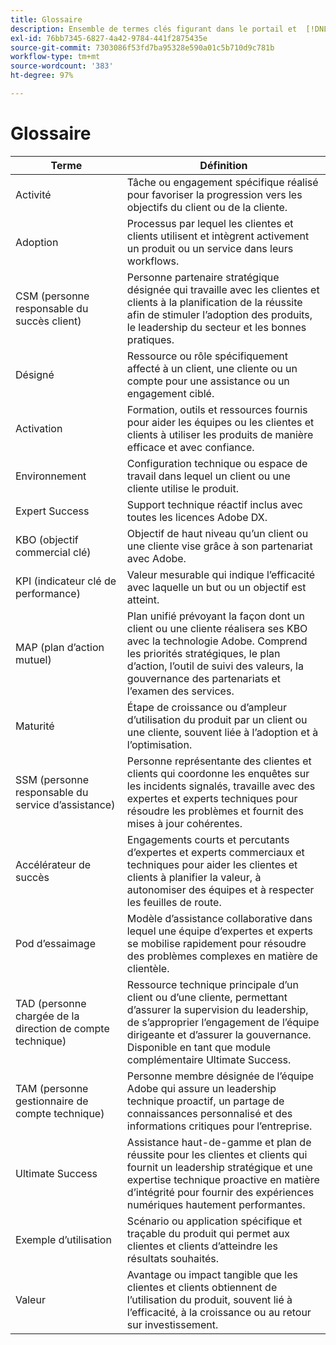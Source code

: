 ```yaml
---
title: Glossaire
description: Ensemble de termes clés figurant dans le portail et  [!DNL Adobe Success]  leurs définitions.
exl-id: 76bb7345-6827-4a42-9784-441f2875435e
source-git-commit: 7303086f53fd7ba95328e590a01c5b710d9c781b
workflow-type: tm+mt
source-wordcount: '383'
ht-degree: 97%

---
```


# Glossaire

| Terme | Définition |
|--------------- |------------ |
| Activité | Tâche ou engagement spécifique réalisé pour favoriser la progression vers les objectifs du client ou de la cliente. |
| Adoption | Processus par lequel les clientes et clients utilisent et intègrent activement un produit ou un service dans leurs workflows. |
| CSM (personne responsable du succès client) | Personne partenaire stratégique désignée qui travaille avec les clientes et clients à la planification de la réussite afin de stimuler l’adoption des produits, le leadership du secteur et les bonnes pratiques. |
| Désigné | Ressource ou rôle spécifiquement affecté à un client, une cliente ou un compte pour une assistance ou un engagement ciblé. |
| Activation | Formation, outils et ressources fournis pour aider les équipes ou les clientes et clients à utiliser les produits de manière efficace et avec confiance. |
| Environnement | Configuration technique ou espace de travail dans lequel un client ou une cliente utilise le produit. |
| Expert Success | Support technique réactif inclus avec toutes les licences Adobe DX. |
| KBO (objectif commercial clé) | Objectif de haut niveau qu’un client ou une cliente vise grâce à son partenariat avec Adobe. |
| KPI (indicateur clé de performance) | Valeur mesurable qui indique l’efficacité avec laquelle un but ou un objectif est atteint. |
| MAP (plan d’action mutuel) | Plan unifié prévoyant la façon dont un client ou une cliente réalisera ses KBO avec la technologie Adobe. Comprend les priorités stratégiques, le plan d’action, l’outil de suivi des valeurs, la gouvernance des partenariats et l’examen des services. |
| Maturité | Étape de croissance ou d’ampleur d’utilisation du produit par un client ou une cliente, souvent liée à l’adoption et à l’optimisation. |
| SSM (personne responsable du service d’assistance) | Personne représentante des clientes et clients qui coordonne les enquêtes sur les incidents signalés, travaille avec des expertes et experts techniques pour résoudre les problèmes et fournit des mises à jour cohérentes. |
| Accélérateur de succès | Engagements courts et percutants d’expertes et experts commerciaux et techniques pour aider les clientes et clients à planifier la valeur, à autonomiser des équipes et à respecter les feuilles de route. |
| Pod d’essaimage | Modèle d’assistance collaborative dans lequel une équipe d’expertes et experts se mobilise rapidement pour résoudre des problèmes complexes en matière de clientèle. |
| TAD (personne chargée de la direction de compte technique) | Ressource technique principale d’un client ou d’une cliente, permettant d’assurer la supervision du leadership, de s’approprier l’engagement de l’équipe dirigeante et d’assurer la gouvernance. Disponible en tant que module complémentaire Ultimate Success. |
| TAM (personne gestionnaire de compte technique) | Personne membre désignée de l’équipe Adobe qui assure un leadership technique proactif, un partage de connaissances personnalisé et des informations critiques pour l’entreprise. |
| Ultimate Success | Assistance haut-de-gamme et plan de réussite pour les clientes et clients qui fournit un leadership stratégique et une expertise technique proactive en matière d’intégrité pour fournir des expériences numériques hautement performantes. |
| Exemple d’utilisation | Scénario ou application spécifique et traçable du produit qui permet aux clientes et clients d’atteindre les résultats souhaités. |
| Valeur | Avantage ou impact tangible que les clientes et clients obtiennent de l’utilisation du produit, souvent lié à l’efficacité, à la croissance ou au retour sur investissement. |
